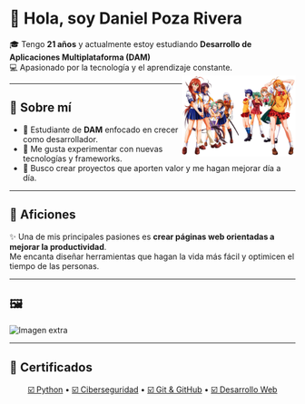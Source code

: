 
# 👋 Hola, soy Daniel Poza Rivera  

🎓 Tengo **21 años** y actualmente estoy estudiando **Desarrollo de Aplicaciones Multiplataforma (DAM)**  
💻 Apasionado por la tecnología y el aprendizaje constante.  
<img src="github1.png" alt="GitHub" align="right" width="200"/>  

---

## 🌱 Sobre mí  
- 🔹 Estudiante de **DAM** enfocado en crecer como desarrollador.  
- 🔹 Me gusta experimentar con nuevas tecnologías y frameworks.  
- 🔹 Busco crear proyectos que aporten valor y me hagan mejorar día a día.  

---

## 🚀 Aficiones  
✨ Una de mis principales pasiones es **crear páginas web orientadas a mejorar la productividad**.  
Me encanta diseñar herramientas que hagan la vida más fácil y optimicen el tiempo de las personas.  

---

## 🖼️  
<img src="github2.png" alt="Imagen extra" width="600"/>  

---

## 📜 Certificados  

<p align="center">
  <a href="#">☑️ Python</a> • 
  <a href="#">☑️ Ciberseguridad</a> • 
  <a href="#">☑️ Git & GitHub</a> • 
  <a href="#">☑️ Desarrollo Web</a>
</p>
